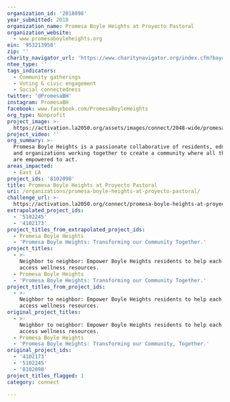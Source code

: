 ```yaml
---
organization_id: '2018098'
year_submitted: 2018
organization_name: Promesa Boyle Heights at Proyecto Pastoral
organization_website:
  - www.promesaboyleheights.org
ein: '953213958'
zip: ''
charity_navigator_url: 'https://www.charitynavigator.org/index.cfm?bay=search.profile&ein=953213958'
ntee_type: ''
tags_indicators:
  - Community gatherings
  - Voting & civic engagement
  - Social connectedness
twitter: '@PromesaBH'
instagram: PromesaBH
facebook: www.facebook.com/PromesaBoyleHeights
org_type: Nonprofit
project_image: >-
  https://activation.la2050.org/assets/images/connect/2048-wide/promesa-boyle-heights-at-proyecto-pastoral.jpg
project_video: ''
org_summary: >-
  Promesa Boyle Heights is a passionate collaborative of residents, educators,
  and organizations working together to create a community where all thrive and
  are empowered to act.
areas_impacted:
  - East LA
project_ids: '8102098'
title: Promesa Boyle Heights at Proyecto Pastoral
uri: /organizations/promesa-boyle-heights-at-proyecto-pastoral/
challenge_url: >-
  https://activation.la2050.org/connect/promesa-boyle-heights-at-proyecto-pastoral/
extrapolated_project_ids:
  - '5102245'
  - '4102173'
project_titles_from_extrapolated_project_ids:
  - Promesa Boyle Heights
  - 'Promesa Boyle Heights: Transforming our Community Together.'
project_titles:
  - >-
    Neighbor to neighbor: Empower Boyle Heights residents to help each other
    access wellness resources.
  - Promesa Boyle Heights
  - 'Promesa Boyle Heights: Transforming our Community Together.'
project_titles_from_project_ids:
  - >-
    Neighbor to neighbor: Empower Boyle Heights residents to help each other
    access wellness resources.
original_project_titles:
  - >-
    Neighbor to neighbor: Empower Boyle Heights residents to help each other
    access wellness resources.
  - Promesa Boyle Heights
  - 'Promesa Boyle Heights: Transforming our Community, Together.'
original_project_ids:
  - '4102173'
  - '5102245'
  - '8102098'
project_titles_flagged: 1
category: connect

---
```

